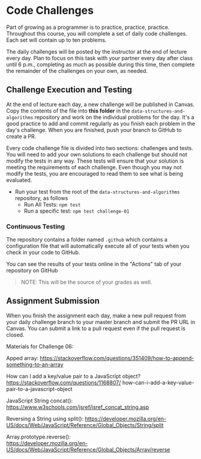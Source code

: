 # Code Challenges

Part of growing as a programmer is to practice, practice, practice. Throughout this course, you will complete a set of daily code challenges. Each set will contain up to ten problems.

The daily challenges will be posted by the instructor at the end of lecture every day. Plan to focus on this task with your partner every day after class until 6 p.m., completing as much as possible during this time, then complete the remainder of the challenges on your own, as needed.

## Challenge Execution and Testing

At the end of lecture each day, a new challenge will be published in Canvas. Copy the contents of the file into **this folder** in the `data-structures-and-algorithms` repository and work on the individual problems for the day. It's a good practice to add and commit regularly as you finish each problem in the day's challenge. When you are finished, push your branch to GitHub to create a PR.

Every code challenge file is divided into two sections: challenges and tests. You will need to add your own solutions to each challenge but should not modify the tests in any way. These tests will ensure that your solution is meeting the requirements of each challenge. Even though you may not modify the tests, you are encouraged to read them to see what is being evaluated.

- Run your test from the root of the `data-structures-and-algorithms` repository, as follows
  - Run All Tests: `npm test`
  - Run a specific test: `npm test challenge-01`

### Continuous Testing

The repository contains a folder named `.github` which contains a configuration file that will automatically execute all of your tests when you check in your code to GitHub.

You can see the results of your tests online in the "Actions" tab of your repository on GitHub

> NOTE: This will be the source of your grades as well.

## Assignment Submission

When you finish the assignment each day, make a new pull request from your daily challenge branch to your master branch and submit the PR URL in Canvas. You can submit a link to a pull request even if the pull request is closed.



Materials for Challenge 06:  

Apped array: https://stackoverflow.com/questions/351409/how-to-append-something-to-an-array  
  
How can I add a key/value pair to a JavaScript object?  
https://stackoverflow.com/questions/1168807/
how-can-i-add-a-key-value-pair-to-a-javascript-object 
   
JavaScript String concat():
https://www.w3schools.com/jsref/jsref_concat_string.asp  
  
Reversing a String using split():
https://developer.mozilla.org/en-US/docs/Web/JavaScript/Reference/Global_Objects/String/split  

Array.prototype.reverse():  
https://developer.mozilla.org/en-US/docs/Web/JavaScript/Reference/Global_Objects/Array/reverse  


